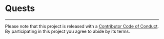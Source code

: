 # Quests

-----

Please note that this project is released with a [Contributor Code of
Conduct](CODE_OF_CONDUCT.md). By participating in this project
you agree to abide by its terms.
